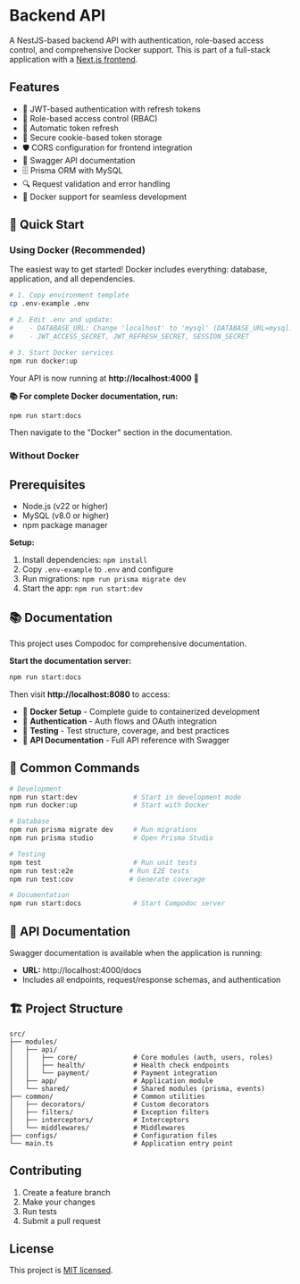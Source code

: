 # Backend API

A NestJS-based backend API with authentication, role-based access control, and comprehensive Docker support. This is part of a full-stack application with a [Next.js frontend](https://github.com/lucasfgs/nextjs14-dashboard-with-nest-api-template).

## Features

- 🔐 JWT-based authentication with refresh tokens
- 👥 Role-based access control (RBAC)
- 🔄 Automatic token refresh
- 🍪 Secure cookie-based token storage
- 🛡️ CORS configuration for frontend integration
- 📝 Swagger API documentation
- 🗄️ Prisma ORM with MySQL
- 🔍 Request validation and error handling
- 🐳 Docker support for seamless development

## 🚀 Quick Start

### Using Docker (Recommended)

The easiest way to get started! Docker includes everything: database, application, and all dependencies.

```bash
# 1. Copy environment template
cp .env-example .env

# 2. Edit .env and update:
#    - DATABASE_URL: Change 'localhost' to 'mysql' (DATABASE_URL=mysql://root:rootpassword@mysql:3306/nestjs_db)
#    - JWT_ACCESS_SECRET, JWT_REFRESH_SECRET, SESSION_SECRET

# 3. Start Docker services
npm run docker:up
```

Your API is now running at **http://localhost:4000** 🎉

**📚 For complete Docker documentation, run:**

```bash
npm run start:docs
```

Then navigate to the "Docker" section in the documentation.

### Without Docker

## Prerequisites

- Node.js (v22 or higher)
- MySQL (v8.0 or higher)
- npm package manager

**Setup:**

1. Install dependencies: `npm install`
2. Copy `.env-example` to `.env` and configure
3. Run migrations: `npm run prisma migrate dev`
4. Start the app: `npm run start:dev`

## 📚 Documentation

This project uses Compodoc for comprehensive documentation.

**Start the documentation server:**

```bash
npm run start:docs
```

Then visit **http://localhost:8080** to access:

- 🐳 **Docker Setup** - Complete guide to containerized development
- 🔐 **Authentication** - Auth flows and OAuth integration
- 🧪 **Testing** - Test structure, coverage, and best practices
- 📖 **API Documentation** - Full API reference with Swagger

## 🔑 Common Commands

```bash
# Development
npm run start:dev              # Start in development mode
npm run docker:up              # Start with Docker

# Database
npm run prisma migrate dev     # Run migrations
npm run prisma studio          # Open Prisma Studio

# Testing
npm test                       # Run unit tests
npm run test:e2e              # Run E2E tests
npm run test:cov              # Generate coverage

# Documentation
npm run start:docs             # Start Compodoc server
```

## 📖 API Documentation

Swagger documentation is available when the application is running:

- **URL:** http://localhost:4000/docs
- Includes all endpoints, request/response schemas, and authentication

## 🏗️ Project Structure

```
src/
├── modules/
│   ├── api/
│   │   ├── core/              # Core modules (auth, users, roles)
│   │   ├── health/            # Health check endpoints
│   │   └── payment/           # Payment integration
│   ├── app/                   # Application module
│   └── shared/                # Shared modules (prisma, events)
├── common/                    # Common utilities
│   ├── decorators/            # Custom decorators
│   ├── filters/               # Exception filters
│   ├── interceptors/          # Interceptors
│   └── middlewares/           # Middlewares
├── configs/                   # Configuration files
└── main.ts                    # Application entry point
```

## Contributing

1. Create a feature branch
2. Make your changes
3. Run tests
4. Submit a pull request

## License

This project is [MIT licensed](LICENSE).
